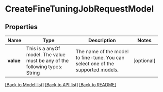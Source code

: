 # CreateFineTuningJobRequestModel



## Properties
Name | Type | Description | Notes
------------ | ------------- | ------------- | -------------
**value** | This is a anyOf model. The value must be any of the following types: String | The name of the model to fine-tune. You can select one of the [supported models](/docs/guides/fine-tuning/what-models-can-be-fine-tuned).  | [optional] 





[[Back to Model list]](../README.md#models) [[Back to API list]](../README.md#api-endpoints) [[Back to README]](../README.md)


